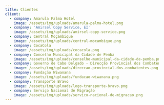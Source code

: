 ```yaml
---
title: Clientes
client:
  - company: Amarula Palma Hotel
    image: /assets/img/uploads/amarula-palma-hotel.png
  - company: 'Amirsel Copy Service, EI'
    image: /assets/img/uploads/amirsel-copy-service.png
  - company: Central Moçambique
    image: /assets/img/uploads/central-mocambique.png
  - company: CocaCola
    image: /assets/img/uploads/cocacola.png
  - company: Concelho Municipal da Cidade de Pemba
    image: /assets/img/uploads/conselho-municipal-da-cidade-de-pemba.png
  - company: Governo de Cabo Delgado - Direcção Provincial dos Combatentes
    image: /assets/img/uploads/direccao-provincial-dos-combatentes.png
  - company: Fundação Wiwanana
    image: /assets/img/uploads/fundacao-wiwanana.png
  - company: Transporte Bravo
    image: /assets/img/uploads/logo-transporte-bravo.png
  - company: Serviço Nacional de Migração
    image: /assets/img/uploads/servico-nacional-de-migracao.png
---
```


